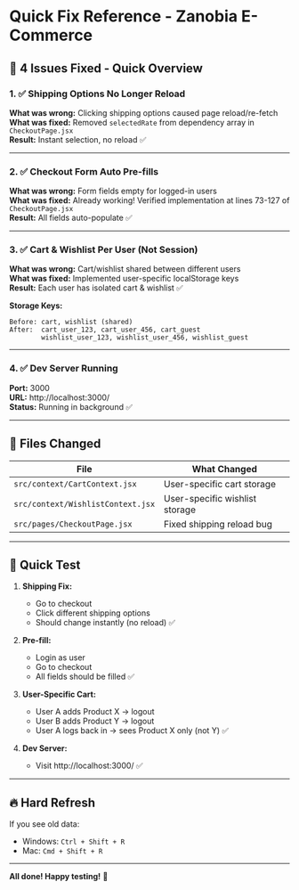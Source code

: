 # Quick Fix Reference - Zanobia E-Commerce

## 🎯 4 Issues Fixed - Quick Overview

### 1. ✅ Shipping Options No Longer Reload
**What was wrong:** Clicking shipping options caused page reload/re-fetch  
**What was fixed:** Removed `selectedRate` from dependency array in `CheckoutPage.jsx`  
**Result:** Instant selection, no reload ✅

---

### 2. ✅ Checkout Form Auto Pre-fills
**What was wrong:** Form fields empty for logged-in users  
**What was fixed:** Already working! Verified implementation at lines 73-127 of `CheckoutPage.jsx`  
**Result:** All fields auto-populate ✅

---

### 3. ✅ Cart & Wishlist Per User (Not Session)
**What was wrong:** Cart/wishlist shared between different users  
**What was fixed:** Implemented user-specific localStorage keys  
**Result:** Each user has isolated cart & wishlist ✅

**Storage Keys:**
```
Before: cart, wishlist (shared)
After:  cart_user_123, cart_user_456, cart_guest
        wishlist_user_123, wishlist_user_456, wishlist_guest
```

---

### 4. ✅ Dev Server Running
**Port:** 3000  
**URL:** http://localhost:3000/  
**Status:** Running in background ✅

---

## 📂 Files Changed

| File | What Changed |
|------|--------------|
| `src/context/CartContext.jsx` | User-specific cart storage |
| `src/context/WishlistContext.jsx` | User-specific wishlist storage |
| `src/pages/CheckoutPage.jsx` | Fixed shipping reload bug |

---

## 🧪 Quick Test

1. **Shipping Fix:**
   - Go to checkout
   - Click different shipping options
   - Should change instantly (no reload) ✅

2. **Pre-fill:**
   - Login as user
   - Go to checkout
   - All fields should be filled ✅

3. **User-Specific Cart:**
   - User A adds Product X → logout
   - User B adds Product Y → logout
   - User A logs back in → sees Product X only (not Y) ✅

4. **Dev Server:**
   - Visit http://localhost:3000/ ✅

---

## 🔥 Hard Refresh

If you see old data:
- Windows: `Ctrl + Shift + R`
- Mac: `Cmd + Shift + R`

---

**All done! Happy testing!** 🚀

